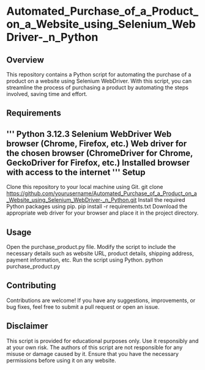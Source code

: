 # Automated_Purchase_of_a_Product_on_a_Website_using_Selenium_WebDriver-_n_Python
Overview
---------
This repository contains a Python script for automating the purchase of a product on a website using Selenium WebDriver. With this script, you can streamline the process of purchasing a product by automating the steps involved, saving time and effort.

Requirements
--------------
'''
Python 3.12.3
Selenium WebDriver
Web browser (Chrome, Firefox, etc.)
Web driver for the chosen browser (ChromeDriver for Chrome, GeckoDriver for Firefox, etc.)
Installed browser with access to the internet
'''
Setup
-----
Clone this repository to your local machine using Git.
git clone https://github.com/yourusername/Automated_Purchase_of_a_Product_on_a_Website_using_Selenium_WebDriver-_n_Python.git
Install the required Python packages using pip.
pip install -r requirements.txt
Download the appropriate web driver for your browser and place it in the project directory.

Usage
-----
Open the purchase_product.py file.
Modify the script to include the necessary details such as website URL, product details, shipping address, payment information, etc.
Run the script using Python.
python purchase_product.py

Contributing
-------------
Contributions are welcome! If you have any suggestions, improvements, or bug fixes, feel free to submit a pull request or open an issue.

Disclaimer
-----------
This script is provided for educational purposes only. Use it responsibly and at your own risk. The authors of this script are not responsible for any misuse or damage caused by it. Ensure that you have the necessary permissions before using it on any website.
